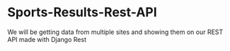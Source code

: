 # Sports-Results-Rest-API
We will be getting data from multiple sites and showing them on our REST API made with Django Rest
